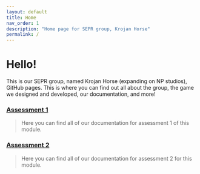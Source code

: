 ```yaml
---
layout: default
title: Home
nav_order: 1
description: "Home page for SEPR group, Krojan Horse"
permalink: /
---
```

# Hello! 
This is our SEPR group, named Krojan Horse (expanding on NP studios), GitHub pages. This is where you can find out all about the group, the game we designed and developed, our documentation, and more!

### [Assessment 1](https://npstudios.github.io/assessments/#assessment-1)
> Here you can find all of our documentation for assessment 1 of this module. 


### [Assessment 2](https://npstudios.github.io/assessments/#assessment-2)
> Here you can find all of our documentation for assessment 2 for this module. 

